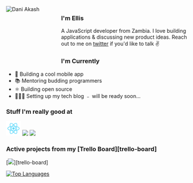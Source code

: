 <img align="left" width="150" height="150" alt="Dani Akash" src="https://raw.githubusercontent.com/DaniAkash/DaniAkash/master/assets/avatar.png"/>

### I'm Ellis

A JavaScript developer from Zambia. I love building applications & discussing new product ideas. Reach out to me on [twitter][twitter] if you'd like to talk ✌️

### I'm Currently

- 📱 Building a cool mobile app 
- 📚 Mentoring budding programmers
- ⚛️ Building open source
- 👷🏽‍♂️ Setting up my tech blog ﹣ will be ready soon...

### Stuff I'm really good at

<p>
  <img height="40" src="https://raw.githubusercontent.com/github/explore/80688e429a7d4ef2fca1e82350fe8e3517d3494d/topics/react/react.png">
  <img height="40" src="https://upload.wikimedia.org/wikipedia/commons/6/64/Expressjs.png">
  <img height="40" src="https://upload.wikimedia.org/wikipedia/commons/8/8e/Nextjs-logo.svg">
</p>

### Active projects from my [Trello Board][trello-board]

[<img src="https://readme-stats.vercel.app/api/get-trello-cards" />][trello-board]

[![Top Languages](https://github-readme-stats.vercel.app/api/top-langs/?username=daniakash&layout=compact)][github]


[twitter]: https://twitter.com/Ellis_aah
[Linkedin]:https://www.linkedin.com/in/ellis-ng-ona-50a600152/
[github]: https://github.com/mwanawabangona


